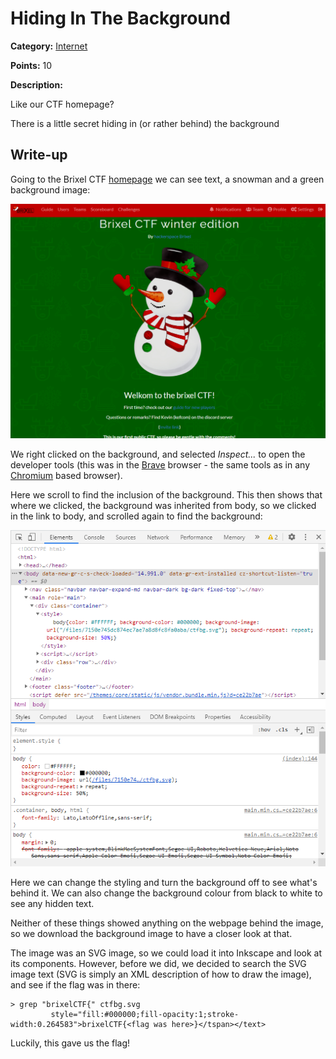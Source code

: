 # Hiding In The Background
**Category:** [Internet](../README.md)

**Points:** 10

**Description:**

Like our CTF homepage?

There is a little secret hiding in (or rather behind) the background

## Write-up
Going to the Brixel CTF [homepage](https://ctf.brixel.space/) we can see text, a snowman and a green background image:

![Home page](ctf_home.png)

We right clicked on the background, and selected *Inspect...* to open the developer tools (this was in the [Brave](https://brave.com/) browser - the same tools as in any [Chromium](https://www.chromium.org/Home) based browser).

Here we scroll to find the inclusion of the background. This then shows that where we clicked, the background was inherited from body, so we clicked in the link to body, and scrolled again to find the background:

![Body styles](body_styles.png)

Here we can change the styling and turn the background off to see what's behind it. We can also change the background colour from black to white to see any hidden text.

Neither of these things showed anything on the webpage behind the image, so we download the background image to have a closer look at that.

The image was an SVG image, so we could load it into Inkscape and look at its components. However, before we did, we decided to search the SVG image text (SVG is simply an XML description of how to draw the image), and see if the flag was in there:
```
> grep "brixelCTF{" ctfbg.svg
         style="fill:#000000;fill-opacity:1;stroke-width:0.264583">brixelCTF{<flag was here>}</tspan></text>
```
Luckily, this gave us the flag!
 
